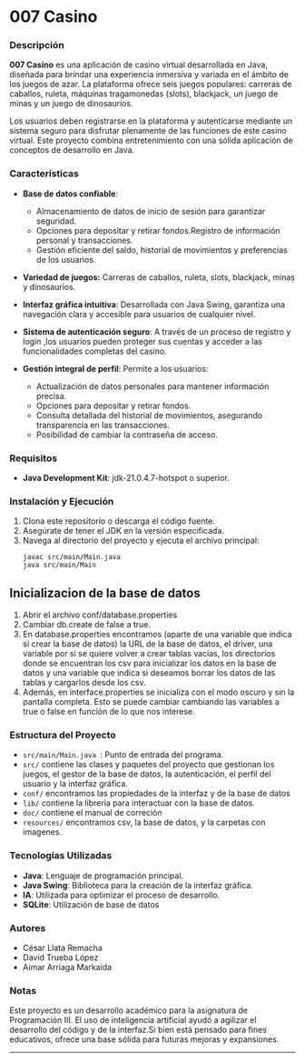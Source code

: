 # 007 Casino

### Descripción

**007 Casino** es una aplicación de casino virtual desarrollada en Java, diseñada para brindar una experiencia inmersiva y variada en el ámbito de los juegos de azar. La plataforma ofrece seis juegos populares: carreras de caballos, ruleta, máquinas tragamonedas (slots), blackjack, un juego de minas y un juego de dinosaurios.


Los usuarios deben registrarse en la plataforma y autenticarse mediante un sistema seguro para disfrutar plenamente de las funciones de este casino virtual. Este proyecto combina entretenimiento con una sólida aplicación de conceptos de desarrollo en Java.






### Características

-   **Base de datos confiable**:

    -   Almacenamiento de datos de inicio de sesión para garantizar seguridad.
    -   Opciones para depositar y retirar fondos.Registro de información personal y transacciones.
    -   Gestión eficiente del saldo, historial de movimientos y preferencias de los usuarios.

-   **Variedad de juegos:** Carreras de caballos, ruleta, slots, blackjack, minas y dinosaurios.
-   **Interfaz gráfica intuitiva**: Desarrollada con Java Swing, garantiza una navegación clara y accesible para usuarios de cualquier nivel.
-   **Sistema de autenticación seguro**: A través de un proceso de registro y login ,los usuarios pueden proteger sus cuentas y acceder a las funcionalidades completas del casino.
-   **Gestión integral de perfil**:
    Permite a los usuarios:

    -   Actualización de datos personales para mantener información precisa.
    -   Opciones para depositar y retirar fondos.
    -   Consulta detallada del historial de movimientos, asegurando transparencia en las transacciones.
    -   Posibilidad de cambiar la contraseña de acceso.








### Requisitos

-   **Java Development Kit**: jdk-21.0.4.7-hotspot o superior.






### Instalación y Ejecución

1. Clona este repositorio o descarga el código fuente.
2. Asegúrate de tener el JDK en la versión especificada.
3. Navega al directorio del proyecto y ejecuta el archivo principal:
    ```
    javac src/main/Main.java
    java src/main/Main
    ```





## Inicializacion de la base de datos

1. Abrir el archivo conf/database.properties
2. Cambiar db.create de false a true.
3. En database.properties encontramos (aparte de una variable que indica si crear la base de datos) la URL de la base de datos, el driver,
una variable por si se quiere volver a crear tablas vacías, 
los directorios donde se encuentran los csv para 
inicializar los datos en la base de datos
y una variable que indica si deseamos borrar los datos de las tablas y cargarlos desde los csv.
4. Además, en interface.properties se inicializa con el modo oscuro y sin la pantalla 
completa.
Esto se puede cambiar cambiando las variables a true o false en función de lo que nos interese.














### Estructura del Proyecto

-   `src/main/Main.java `: Punto de entrada del programa.
-   `src/` contiene las clases y paquetes del proyecto que gestionan los juegos, el gestor de la base de datos, la autenticación, el perfil del usuario y la interfaz gráfica.
-   `conf/` encontramos las propiedades de la interfaz y de la base de datos
-   `lib/` contiene la libreria para interactuar con la base de datos.
-   `doc/` contiene el manual de correción
-   `resources/` encontramos csv, la base de datos, y la carpetas con imagenes.









### Tecnologías Utilizadas

-   **Java**: Lenguaje de programación principal.
-   **Java Swing**: Biblioteca para la creación de la interfaz gráfica.
-   **IA**: Utilizada para optimizar el proceso de desarrollo.
-   **SQLite**: Utilización de base de datos











### Autores

-   César Llata Remacha
-   David Trueba López
-   Aimar Arriaga Markaida









### Notas

Este proyecto es un desarrollo académico para la asignatura de Programación III. El uso de inteligencia artificial ayudó a agilizar el desarrollo del código y de la interfaz.Si bien está pensado para fines educativos, ofrece una base sólida para futuras mejoras y expansiones.

---

